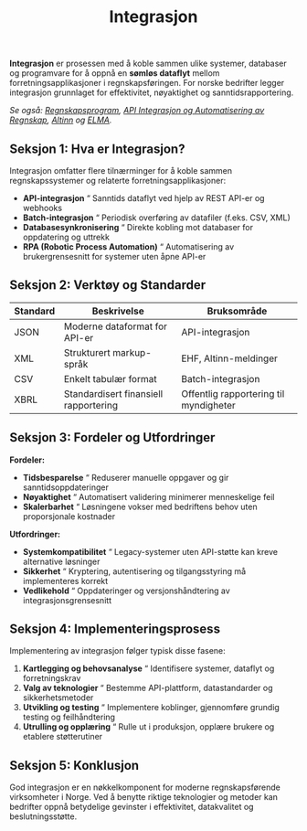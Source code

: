 ﻿---
title: "Integrasjon"
seoTitle: "Integrasjon"
description: '**Integrasjon** er prosessen med å koble sammen ulike systemer, databaser og programvare for å oppnå en **sømløs dataflyt** mellom forretningsapplikasjoner...'
---

**Integrasjon** er prosessen med å koble sammen ulike systemer, databaser og programvare for å oppnå en **sømløs dataflyt** mellom forretningsapplikasjoner i regnskapsføringen. For norske bedrifter legger integrasjon grunnlaget for effektivitet, nøyaktighet og sanntidsrapportering.

*Se også: [Regnskapsprogram](/blogs/regnskap/regnskapsprogram "Regnskapsprogram: Økonomistyring for Norske Bedrifter"), [API Integrasjon og Automatisering av Regnskap](/blogs/regnskap/api-integrasjon-automatisering-regnskap "API Integrasjon og Automatisering av Regnskap “ Komplett Guide til Digital Regnskapsføring"), [Altinn](/blogs/regnskap/hva-er-altinn "Hva er Altinn? Komplett Guide til Norges Digitale Offentlige Tjenester") og [ELMA](/blogs/regnskap/elma "Hva er ELMA? En Guide til Elektronisk Mottaker- og Avsenderregister").*

## Seksjon 1: Hva er Integrasjon?

Integrasjon omfatter flere tilnærminger for å koble sammen regnskapssystemer og relaterte forretningsapplikasjoner:

* **API-integrasjon** “ Sanntids dataflyt ved hjelp av REST API-er og webhooks
* **Batch-integrasjon** “ Periodisk overføring av datafiler (f.eks. CSV, XML)
* **Databasesynkronisering** “ Direkte kobling mot databaser for oppdatering og uttrekk
* **RPA (Robotic Process Automation)** “ Automatisering av brukergrensesnitt for systemer uten åpne API-er

## Seksjon 2: Verktøy og Standarder

| **Standard** | **Beskrivelse**                       | **Bruksområde**                         |
|-------------|--------------------------------------|-----------------------------------------|
| JSON        | Moderne dataformat for API-er        | API-integrasjon                         |
| XML         | Strukturert markup-språk             | EHF, Altinn-meldinger                   |
| CSV         | Enkelt tabulær format                | Batch-integrasjon                       |
| XBRL        | Standardisert finansiell rapportering| Offentlig rapportering til myndigheter  |

## Seksjon 3: Fordeler og Utfordringer

**Fordeler:**

* **Tidsbesparelse** “ Reduserer manuelle oppgaver og gir sanntidsoppdateringer
* **Nøyaktighet** “ Automatisert validering minimerer menneskelige feil
* **Skalerbarhet** “ Løsningene vokser med bedriftens behov uten proporsjonale kostnader

**Utfordringer:**

* **Systemkompatibilitet** “ Legacy-systemer uten API-støtte kan kreve alternative løsninger
* **Sikkerhet** “ Kryptering, autentisering og tilgangsstyring må implementeres korrekt
* **Vedlikehold** “ Oppdateringer og versjonshåndtering av integrasjonsgrensesnitt

## Seksjon 4: Implementeringsprosess

Implementering av integrasjon følger typisk disse fasene:

1. **Kartlegging og behovsanalyse** “ Identifisere systemer, dataflyt og forretningskrav
2. **Valg av teknologier** “ Bestemme API-plattform, datastandarder og sikkerhetsmetoder
3. **Utvikling og testing** “ Implementere koblinger, gjennomføre grundig testing og feilhåndtering
4. **Utrulling og opplæring** “ Rulle ut i produksjon, opplære brukere og etablere støtterutiner

## Seksjon 5: Konklusjon

God integrasjon er en nøkkelkomponent for moderne regnskapsførende virksomheter i Norge. Ved å benytte riktige teknologier og metoder kan bedrifter oppnå betydelige gevinster i effektivitet, datakvalitet og beslutningsstøtte.











